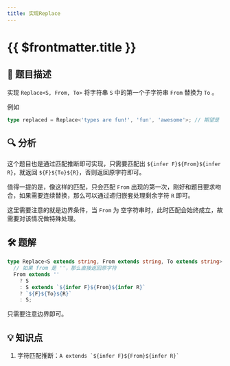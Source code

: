 ```yaml
---
title: 实现Replace
---
```


# {{ $frontmatter.title }}

## 🎯 题目描述

实现 `Replace<S, From, To>` 将字符串 `S` 中的第一个子字符串 `From` 替换为 `To` 。

例如

```ts
type replaced = Replace<'types are fun!', 'fun', 'awesome'>; // 期望是 'types are awesome!'
```

## 🔍 分析

这个题目也是通过匹配推断即可实现，只需要匹配出 `${infer F}${From}${infer R}`，就返回 `${F}${To}${R}`，否则返回原字符即可。

值得一提的是，像这样的匹配，只会匹配 `From` 出现的第一次，刚好和题目要求吻合，如果需要连续替换，那么可以通过递归嵌套处理剩余字符 `R` 即可。

这里需要注意的就是边界条件，当 `From` 为 空字符串时，此时匹配会始终成立，故需要对该情况做特殊处理。

## 🛠️ 题解

```ts
type Replace<S extends string, From extends string, To extends string> =
  // 如果 from 是 ''，那么直接返回原字符
  From extends ''
    ? S
    : S extends `${infer F}${From}${infer R}`
    ? `${F}${To}${R}`
    : S;
```

只需要注意边界即可。

## 💡 知识点

1. 字符匹配推断：`` A extends `${infer F}${From}${infer R}`  ``